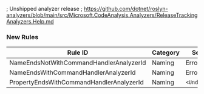 ﻿; Unshipped analyzer release
; https://github.com/dotnet/roslyn-analyzers/blob/main/src/Microsoft.CodeAnalysis.Analyzers/ReleaseTrackingAnalyzers.Help.md

### New Rules

Rule ID | Category | Severity | Notes
--------|----------|----------|-------
NameEndsNotWithCommandHandlerAnalyzerId | Naming | Error | CommandHandlerAnalyzer
NameEndsWithCommandHandlerAnalyzerId | Naming | Error | CommandHandlerAnalyzer
PropertyEndsWithCommandHandlerAnalyzerId | Naming | `<Undetected>` | Rules